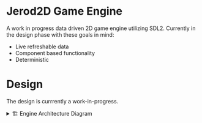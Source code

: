 # Jerod2D Game Engine

A work in progress data driven 2D game engine utilizing SDL2. Currently in the design phase with these goals in mind:
- Live refreshable data
- Component based functionality
- Deterministic

# Design

The design is currrently a work-in-progress.
<details>
<summary>🏗️ Engine Architecture Diagram</summary>

Here's the current architecture design for the Jerod2D Game Engine:

![Jerod2D Engine Architecture](diagrams/output/Jerod2DEngine.png)

*This diagram is automatically generated from the Mermaid source file and updated on each commit.*

</details>